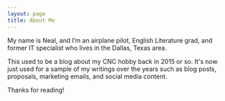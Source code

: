 ```yaml
---
layout: page
title: About Me
---
```



My name is Neal, and I’m an airplane pilot, English Literature grad, and former IT specialist who lives in the Dallas, Texas area.  

This used to be a blog about my CNC hobby back in 2015 or so. It's now just used for a sample of my writings over the years such as blog posts, proposals, marketing emails, and social media content.

Thanks for reading!
